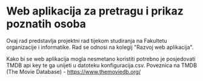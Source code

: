# Web aplikacija za pretragu i prikaz poznatih osoba

Ovaj rad predstavlja projektni rad tijekom studiranja na Fakultetu organizacije i informatike. Rad se odnosi na kolegij "Razvoj web aplikacija". 

Kako bi se web aplikacija mogla nesmetano koristiti potrebno je posjedovati TMDB api key te ga unijeti u datoteku konfiguracija.csv.
Poveznica na TMDB (The Movie Database) - https://www.themoviedb.org/
